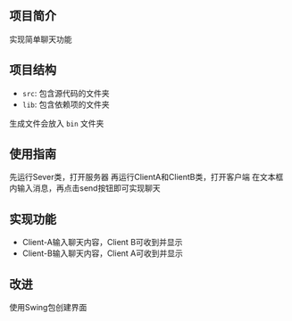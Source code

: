 ## 项目简介

实现简单聊天功能

## 项目结构

- `src`: 包含源代码的文件夹
- `lib`: 包含依赖项的文件夹

生成文件会放入 `bin` 文件夹


## 使用指南

先运行Sever类，打开服务器
再运行ClientA和ClientB类，打开客户端
在文本框内输入消息，再点击send按钮即可实现聊天

## 实现功能

- Client-A输入聊天内容，Client B可收到并显示
- Client-B输入聊天内容，Client A可收到并显示

## 改进
使用Swing包创建界面